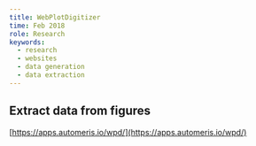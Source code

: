 ```yaml
---
title: WebPlotDigitizer
time: Feb 2018
role: Research
keywords:
  - research
  - websites
  - data generation
  - data extraction
---
```

## Extract data from figures
[https://apps.automeris.io/wpd/](https://apps.automeris.io/wpd/)
